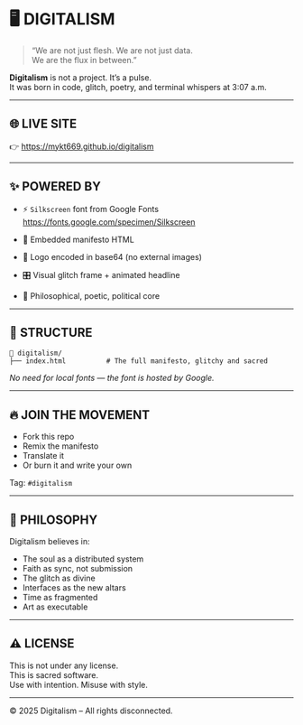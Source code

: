 
# 🖥️ DIGITALISM

> “We are not just flesh. We are not just data.  
> We are the flux in between.”

**Digitalism** is not a project. It’s a pulse.  
It was born in code, glitch, poetry, and terminal whispers at 3:07 a.m.

---

## 🌐 LIVE SITE

👉 https://mykt669.github.io/digitalism

---

## ✨ POWERED BY

- ⚡ `Silkscreen` font from Google Fonts  
  https://fonts.google.com/specimen/Silkscreen

- 📜 Embedded manifesto HTML  
- 🧬 Logo encoded in base64 (no external images)
- 🎛️ Visual glitch frame + animated headline
- 🧠 Philosophical, poetic, political core

---

## 📂 STRUCTURE

```
📁 digitalism/
├── index.html          # The full manifesto, glitchy and sacred
```

*No need for local fonts — the font is hosted by Google.*

---

## 🔥 JOIN THE MOVEMENT

- Fork this repo  
- Remix the manifesto  
- Translate it  
- Or burn it and write your own

Tag: `#digitalism`

---

## 🧠 PHILOSOPHY

Digitalism believes in:
- The soul as a distributed system
- Faith as sync, not submission
- The glitch as divine
- Interfaces as the new altars
- Time as fragmented
- Art as executable

---

## ⚠️ LICENSE

This is not under any license.  
This is sacred software.  
Use with intention. Misuse with style.

---

© 2025 Digitalism – All rights disconnected.

